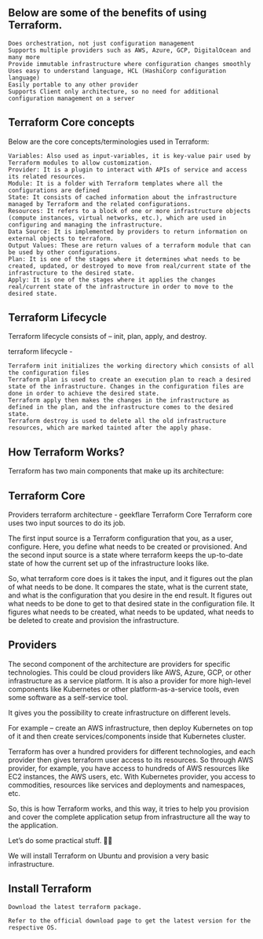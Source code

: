 ## Below are some of the benefits of using Terraform.

```
Does orchestration, not just configuration management
Supports multiple providers such as AWS, Azure, GCP, DigitalOcean and many more
Provide immutable infrastructure where configuration changes smoothly
Uses easy to understand language, HCL (HashiCorp configuration language)
Easily portable to any other provider
Supports Client only architecture, so no need for additional configuration management on a server
```

## Terraform Core concepts
Below are the core concepts/terminologies used in Terraform:
```
Variables: Also used as input-variables, it is key-value pair used by Terraform modules to allow customization.
Provider: It is a plugin to interact with APIs of service and access its related resources.
Module: It is a folder with Terraform templates where all the configurations are defined
State: It consists of cached information about the infrastructure managed by Terraform and the related configurations.
Resources: It refers to a block of one or more infrastructure objects (compute instances, virtual networks, etc.), which are used in configuring and managing the infrastructure.
Data Source: It is implemented by providers to return information on external objects to terraform.
Output Values: These are return values of a terraform module that can be used by other configurations.
Plan: It is one of the stages where it determines what needs to be created, updated, or destroyed to move from real/current state of the infrastructure to the desired state.
Apply: It is one of the stages where it applies the changes real/current state of the infrastructure in order to move to the desired state.
```

## Terraform Lifecycle
Terraform lifecycle consists of – init, plan, apply, and destroy.

terraform lifecycle -
```
Terraform init initializes the working directory which consists of all the configuration files
Terraform plan is used to create an execution plan to reach a desired state of the infrastructure. Changes in the configuration files are done in order to achieve the desired state.
Terraform apply then makes the changes in the infrastructure as defined in the plan, and the infrastructure comes to the desired state.
Terraform destroy is used to delete all the old infrastructure resources, which are marked tainted after the apply phase.
```

## How Terraform Works?
Terraform has two main components that make up its architecture:

## Terraform Core
Providers
terraform architecture - geekflare
Terraform Core
Terraform core uses two input sources to do its job.

The first input source is a Terraform configuration that you, as a user, configure. Here, you define what needs to be created or provisioned. 
And the second input source is a state where terraform keeps the up-to-date state of how the current set up of the infrastructure looks like.

So, what terraform core does is it takes the input, and it figures out the plan of what needs to be done. 
It compares the state, what is the current state, and what is the configuration that you desire in the end result. 
It figures out what needs to be done to get to that desired state in the configuration file. It figures what needs to be created, what needs to be updated, what needs to be deleted to create and provision the infrastructure.

## Providers
The second component of the architecture are providers for specific technologies. This could be cloud providers like AWS, Azure, GCP, or other infrastructure as a service platform. It is also a provider for more high-level components like Kubernetes or other platform-as-a-service tools, even some software as a self-service tool.

It gives you the possibility to create infrastructure on different levels.

For example – create an AWS infrastructure, then deploy Kubernetes on top of it and then create services/components inside that Kubernetes cluster.

Terraform has over a hundred providers for different technologies, and each provider then gives terraform user access to its resources. So through AWS provider, for example, you have access to hundreds of AWS resources like EC2 instances, the AWS users, etc. With Kubernetes provider, you access to commodities, resources like services and deployments and namespaces, etc.

So, this is how Terraform works, and this way, it tries to help you provision and cover the complete application setup from infrastructure all the way to the application.

Let’s do some practical stuff. 👨‍💻

We will install Terraform on Ubuntu and provision a very basic infrastructure.

## Install Terraform
```
Download the latest terraform package.

Refer to the official download page to get the latest version for the respective OS.
```
